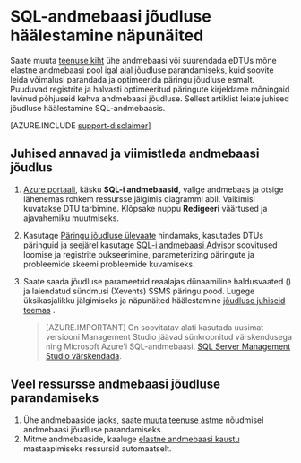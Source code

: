 <properties
    pageTitle="SQL-i andmebaasi jõudluse häälestamine näpunäited | Microsoft Azure'i"
    description="Näpunäiteid jõudluse häälestamine Azure SQL-andmebaasis hindamise ja parandamise kohta."
    services="sql-database"
    documentationCenter=""
    authors="v-shysun"
    manager="felixwu"
    editor=""
    keywords="SQL-i jõudluse parandamine, andmebaasi jõudluse häälestamine: SQL-i jõudluse häälestamine näpunäiteid, SQL-i andmebaasi jõudluse häälestamine"/>

<tags
    ms.service="sql-database"
    ms.workload="data-management"
    ms.tgt_pltfrm="na"
    ms.devlang="na"
    ms.topic="article"
    ms.date="09/13/2016"
    ms.author="v-shysun"/>

# <a name="sql-database-performance-tuning-tips"></a>SQL-andmebaasi jõudluse häälestamine näpunäited
Saate muuta [teenuse kiht](sql-database-service-tiers.md) ühe andmebaasi või suurendada eDTUs mõne elastne andmebaasi pool igal ajal jõudluse parandamiseks, kuid soovite leida võimalusi parandada ja optimeerida päringu jõudluse esmalt. Puuduvad registrite ja halvasti optimeeritud päringute kirjeldame mõningaid levinud põhjuseid kehva andmebaasi jõudluse. Sellest artiklist leiate juhised jõudluse häälestamine SQL-andmebaasis.

[AZURE.INCLUDE [support-disclaimer](../../includes/support-disclaimer.md)]

## <a name="steps-to-evaluate-and-tune-database-performance"></a>Juhised annavad ja viimistleda andmebaasi jõudlus
1.  [Azure portaali](https://portal.azure.com), käsku **SQL-i andmebaasid**, valige andmebaas ja otsige lähenemas rohkem ressursse jälgimis diagrammi abil. Vaikimisi kuvatakse DTU tarbimine. Klõpsake nuppu **Redigeeri** väärtused ja ajavahemiku muutmiseks.
2.  Kasutage [Päringu jõudluse ülevaate](sql-database-query-performance.md) hindamaks, kasutades DTUs päringuid ja seejärel kasutage [SQL-i andmebaasi Advisor](sql-database-advisor.md) soovitused loomise ja registrite pukseerimine, parameterizing päringute ja probleemide skeemi probleemide kuvamiseks.
3.  Saate saada jõudluse parameetrid reaalajas dünaamiline haldusvaated () ja laiendatud sündmusi (Xevents) SSMS päringu pood. Lugege üksikasjalikku jälgimiseks ja näpunäited häälestamine [jõudluse juhiseid teemas](sql-database-performance-guidance.md) .


    > [AZURE.IMPORTANT] On soovitatav alati kasutada uusimat versiooni Management Studio jäävad sünkroonitud värskendusega ning Microsoft Azure'i SQL-andmebaasi. [SQL Server Management Studio värskendada](https://msdn.microsoft.com/library/mt238290.aspx).


## <a name="steps-to-improve-database-performance-with-more-resources"></a>Veel ressursse andmebaasi jõudluse parandamiseks
1.  Ühe andmebaaside jaoks, saate [muuta teenuse astme](sql-database-scale-up.md) nõudmisel andmebaasi jõudluse parandamiseks.
2.  Mitme andmebaaside, kaaluge [elastne andmebaasi kaustu](sql-database-elastic-pool-guidance.md) mastaapimiseks ressursid automaatselt.
